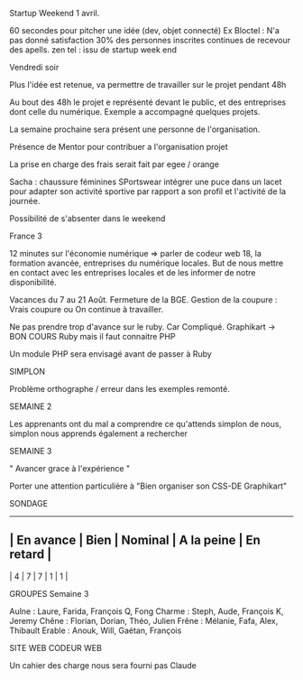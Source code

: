 Startup Weekend 1 avril.

  60 secondes pour pitcher une idée (dev, objet connecté) Ex Bloctel : N'a pas donné satisfaction 30% des personnes inscrites continues de recevour des apells.
  zen tel : issu de startup week end

  Vendredi soir

  Plus l'idée est retenue, va permettre de travailler sur le projet pendant 48h

  Au bout des 48h le projet e représenté devant le public, et des entreprises dont celle du numérique. Exemple a accompagné quelques projets.

  La semaine prochaine sera présent une personne de l'organisation.

  Présence de Mentor pour contribuer a l'organisation projet

  La prise en charge des frais serait fait par egee / orange

  Sacha : chaussure féminines SPortswear intégrer une puce dans un lacet pour adapter son activité sportive
  par rapport a son profil et l'activité de la journée.

  Possibilité de s'absenter dans le weekend


France 3

  12 minutes sur l'économie numérique => parler de codeur web 18, la formation avancée, entreprises du numérique locales.
  But de nous mettre en contact avec les entreprises locales et de les informer de notre disponibilité.

Vacances du 7 au 21 Août. Fermeture de la BGE.
  Gestion de la coupure : Vrais coupure ou On continue à travailler.

Ne pas prendre trop d'avance sur le ruby. Car Compliqué.
  Graphikart -> BON COURS Ruby mais il faut connaitre PHP

Un module PHP sera envisagé avant de passer à Ruby

SIMPLON

  Problème orthographe / erreur dans les exemples remonté.

SEMAINE 2

  Les apprenants ont du mal a comprendre ce qu'attends simplon de nous, simplon nous apprends également a rechercher

SEMAINE 3

  " Avancer grace à l'expérience "

  Porter une attention particulière à "Bien organiser son CSS-DE Graphikart"

SONDAGE

  -------------------------------------------------------
  | En avance | Bien | Nominal | A la peine | En retard |
  -------------------------------------------------------
  | 4         |  7   |       7 |    1       |     1     |

GROUPES Semaine 3

Aulne : Laure, Farida, François Q, Fong
Charme : Steph, Aude, François K, Jeremy
Chêne : Florian, Dorian, Théo, Julien
Frêne : Mélanie, Fafa, Alex, Thibault
Erable : Anouk, Will, Gaétan, François

SITE WEB CODEUR WEB

Un cahier des charge nous sera fourni pas Claude
